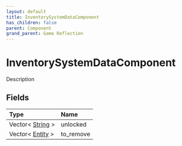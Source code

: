 ```yaml
---
layout: default
title: InventorySystemDataComponent
has_children: false
parent: Component
grand_parent: Game Reflection
---
```

# InventorySystemDataComponent
Description 

## Fields

| Type | Name |
|:-------------|:--------------|
| Vector< [String](/docs/game-reflection/components/string) > | unlocked |
| Vector< [Entity](/docs/game-reflection/classes/entity) > | to_remove |

